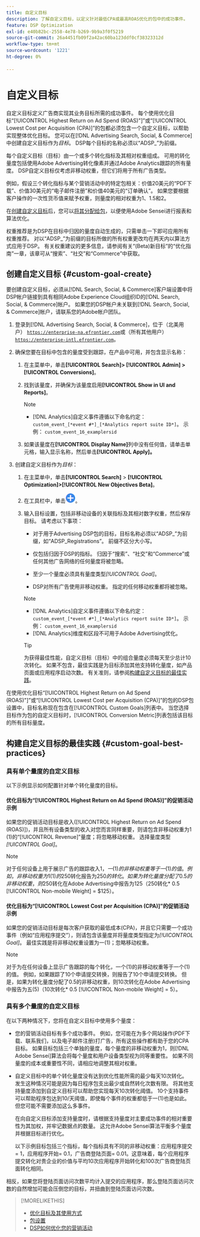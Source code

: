 ```yaml
---
title: 自定义目标
description: 了解自定义目标，以定义针对最低CPA或最高ROAS优化的包中的成功事件。
feature: DSP Optimization
exl-id: e40b82bc-2558-4e78-b269-9b9a3f0f5219
source-git-commit: 26a4451fb09f2a42ac60ba123ddf0cf38323312d
workflow-type: tm+mt
source-wordcount: '1221'
ht-degree: 0%

---
```


# 自定义目标

自定义目标定义广告商实现其业务目标所需的成功事件。 每个使用优化目标“[!UICONTROL Highest Return on Ad Spend (ROAS)"]”或“[!UICONTROL Lowest Cost per Acquisition (CPA)]”的包都必须包含一个自定义目标，以帮助实现整体优化目标。 您可以在[!DNL Advertising Search, Social, & Commerce]中创建自定义目标作为&#x200B;*目标*。 DSP每个目标的名称必须以“ADSP_”为前缀。

<!-- update image or omit it

![custom goals](/help/dsp/assets/objective-goals.png)
 -->

每个自定义目标（目标）由一个或多个转化指标及其相对权重组成。 可用的转化量度包括使用Adobe Advertising转化像素并通过Adobe Analytics跟踪的所有量度。 DSP自定义目标仅考虑非移动权重，但它们将用于所有广告类型。

例如，假设三个转化指标与某个营销活动中的特定包相关：价值20美元的“PDF下载”、价值30美元的“电子邮件注册”和价值40美元的“订单确认”。 如果您要根据客户操作的一次性货币值来赋予权重，则量度的相对权重为1、1.5和2。

在[创建自定义目标](#custom-goal-create)后，您可以[将其分配给包](/help/dsp/campaign-management/packages/package-settings.md)，以便使用Adobe Sensei进行报表和算法优化。

权重推荐是为DSP在目标中归因的量度自动生成的，只需单击一下即可应用所有权重推荐。 对以“ADSP_”为前缀的目标所做的所有权重更改均在两天内以算法方式应用于DSP。 有关权重建议的更多信息，请参阅有关“(Beta)新目标”的“优化指南”一章，该章可从“搜索”、“社交”和“Commerce”中获取。

## 创建自定义目标 {#custom-goal-create}

要创建自定义目标，必须从[!DNL Search, Social, & Commerce]客户端设置中将DSP帐户链接到具有相同Adobe Experience Cloud组织ID的[!DNL Search, Social, & Commerce]帐户。 如果您的DSP帐户未关联到[!DNL Search, Social, & Commerce]帐户，请联系您的Adobe帐户团队。

1. 登录到[!DNL Advertising Search, Social, & Commerce]，位于（北美用户） [`https://enterprise-na.efrontier.com`](https://enterprise-na.efrontier.com)或（所有其他用户） [`https://enterprise-intl.efrontier.com`](https://enterprise-intl.efrontier.com)。

1. 确保您要在目标中包含的量度受到跟踪，在产品中可用，并包含显示名称：

   1. 在主菜单中，单击&#x200B;**[!UICONTROL Search]> [!UICONTROL Admin] >[!UICONTROL Conversions]**。

   1. 找到该量度，并确保为该量度启用&#x200B;**[!UICONTROL Show in UI and Reports]**。

      >[!NOTE]
      >
      >* [!DNL Analytics]自定义事件遵循以下命名约定： `custom_event_[*event #*]_[*Analytics report suite ID*]`。 示例： `custom_event_16_examplersid`

   1. 如果该量度在&#x200B;**[!UICONTROL Display Name]**&#x200B;列中没有任何值，请单击单元格，输入显示名称，然后单击&#x200B;**[!UICONTROL Apply]。**

1. 创建自定义目标作为&#x200B;*目标*：

   1. 在主菜单中，单击&#x200B;**[!UICONTROL Search]** > **[!UICONTROL Optimization]>[!UICONTROL New Objectives Beta]**。

   1. 在工具栏中，单击![创建](/help/dsp/assets/create-search-ui.png "创建")。

   1. 输入目标设置，包括非移动设备的关联指标及其相对数字权重，然后保存目标。 请考虑以下事项：

      * 对于用于Advertising DSP包的目标，目标名称必须以“ADSP_”为前缀，如“ADSP_Registrations”。 前缀不区分大小写。

      * 仅包括归因于DSP的指标。 归因于“搜索”、“社交”和“Commerce”或任何其他广告网络的任何量度将被忽略。

      * 至少一个量度必须具有量度类型&#x200B;*[!UICONTROL Goal]*。

      * DSP对所有广告使用非移动权重。 指定的任何移动权重都将被忽略。

      >[!NOTE]
      >
      >* [!DNL Analytics]自定义事件遵循以下命名约定： `custom_event_[*event #*]_[*Analytics report suite ID*]`。 示例： `custom_event_16_examplersid`
      >* [!DNL Analytics]维度和区段不可用于Adobe Advertising优化。

      >[!TIP]
      >
      >为获得最佳性能，自定义目标（目标）中的组合量度必须每天至少总计10次转化。 如果不包含，最佳实践是为目标添加其他支持转化量度，如产品页面或应用程序启动次数。 有关准则，请参阅[构建自定义目标的最佳实践](#custom-goal-best-practices)。

在使用优化目标“[!UICONTROL Highest Return on Ad Spend (ROAS)"]”或“[!UICONTROL Lowest Cost per Acquisition (CPA)]”的包的DSP包设置中，目标名称现在包含在[!UICONTROL Custom Goals]列表中。 当您选择目标作为包的自定义目标时，[!UICONTROL Conversion Metric]列表包括该目标的所有目标量度。

## 构建自定义目标的最佳实践 {#custom-goal-best-practices}

### 具有单个量度的自定义目标

以下示例显示如何配置针对单个转化量度的目标。

#### 优化目标为“[!UICONTROL Highest Return on Ad Spend (ROAS)]”的促销活动示例

如果您的促销活动目标是收入([!UICONTROL Highest Return on Ad Spend (ROAS)])，并且所有设备类型的收入对您而言同样重要，则请包含非移动权重为1 (1)的“[!UICONTROL Revenue]”量度；将忽略移动权重。 选择量度类型&#x200B;*[!UICONTROL Goal]*。

<!-- update image or delete 

![example of a ROAS custom goal with a single conversion metric](/help/dsp/assets/custom-goal-roas.png)

-->

>[!NOTE]
>
> 对于任何设备上用于展示广告的跟踪收入$1，一(1)的非移动权重等于一(1)的值。 例如，非移动权重为1 (1)的$250转化报告为$250的转化。 如果为转化量度分配了0.5的非移动权重，则$250转化在Adobe Advertising中报告为$125（$250转化* 0.5 [!UICONTROL Non-mobile Weight] = $125）。

#### 优化目标为“[!UICONTROL Lowest Cost per Acquisition (CPA)]”的促销活动示例

如果您的促销活动目标是每次客户获取的最低成本(CPA)，并且它只需要一个成功事件（例如“应用程序提交”），则请包含该量度并将量度类型指定为&#x200B;*[!UICONTROL Goal]*。 最佳实践是将非移动权重设置为一(1)；忽略移动权重。

<!-- update image or delete 

![example of a CPA custom goal with a single conversion metric](/help/dsp/assets/custom-goal-roas.png)

-->

>[!NOTE]
>
> 对于为在任何设备上显示广告跟踪的每个转化，一个(1)的非移动权重等于一个(1)的值。 例如，如果跟踪了10个申请提交转换，则报告了10个申请提交转换。 但是，如果为转化量度分配了0.5的非移动权重，则10次转化在Adobe Advertising中报告为五(5)（10次转化* 0.5 [!UICONTROL Non-mobile Weight] = 5）。

### 具有多个量度的自定义目标

在以下两种情况下，您将在自定义目标中使用多个量度：

* 您的营销活动目标有多个成功事件。 例如，您可能在为多个网站操作(PDF下载、联系我们，以及电子邮件注册)打广告，所有这些操作都有助于您的CPA目标。 如果目标包括三个单独的量度，每个量度的非移动权重为1，则[!DNL Adobe Sensei]算法会将每个量度和用户设备类型视为同等重要性。 如果不同量度的成本或重要性不同，请相应地调整其相对权重。

<!-- update image or delete it and adjust the wording above

   ![example of a custom goal with multiple metrics](/help/dsp/assets/custom-goal-multiple-properties.png)

-->

* 自定义目标中的单个转化量度没有达到优化性能所需的最少每天10次转化。 发生这种情况可能是因为每日程序包支出最少或自然转化次数有限。 将其他支持量度添加到自定义目标可以帮助您实现每天10次转化阈值。 10个支持事件可以帮助程序包达到10/天阈值，即使每个事件的权重都低于一(1)也是如此。 但您可能不需要添加这么多事件。

  在向自定义目标添加支持量度时，请根据支持量度对主要成功事件的相对重要性为其加权，并牢记数据点的数量。 这允许Adobe Sensei算法平衡多个量度并根据目标进行优化。

  以下示例目标包括三个指标，每个指标具有不同的非移动权重：应用程序提交= 1，应用程序开始= 0.1，广告商登陆页面= 0.01。这意味着，每个应用程序提交转化对贵企业的价值与平均10次应用程序开始转化和100次广告商登陆页面转化相同。

<!-- update image or delete it and adjust the wording above

   ![example of a custom goal with multiple metrics](/help/dsp/assets/custom-goal-multiple-properties2.png)

-->

相反，如果您将登陆页面访问次数平均计入提交的应用程序，那么登陆页面访问次数的自然增加可能会压倒您的目标，并扭曲到登陆页面访问次数。<!--reword-->

>[!MORELIKETHIS]
>
>* [优化目标及其使用方式](optimization-goals.md)
>* [包设置](/help/dsp/campaign-management/packages/package-settings.md)
> * [DSP如何优化您的营销活动](optimization-how-dsp-optimizes-campaigns.md)
